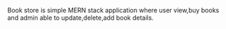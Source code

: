 Book store is simple MERN stack application where user view,buy books and admin able to update,delete,add book details.
